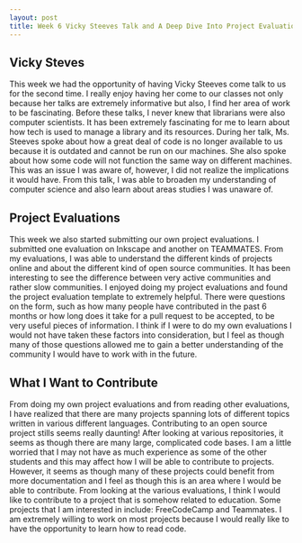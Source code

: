 ```yaml
---
layout: post
title: Week 6 Vicky Steeves Talk and A Deep Dive Into Project Evaluations
---
```


Vicky Steves
------------
This week we had the opportunity of having Vicky Steeves come talk to us for the second time. I really enjoy having her come to our classes not only because her talks are extremely informative but also, I find her area of work to be fascinating. Before these talks, I never knew that librarians were also computer scientists. It has been extremely fascinating for me to learn about how tech is used to manage a library and its resources. During her talk, Ms. Steeves spoke about how a great deal of code is no longer available to us because it is outdated and cannot be run on our machines. She also spoke about how some code will not function the same way on different machines. This was an issue I was aware of, however, I did not realize the implications it would have. From this talk, I was able to broaden my understanding of computer science and also learn about areas studies I was unaware of. 

Project Evaluations
-------------------
This week we also started submitting our own project evaluations. I submitted one evaluation on Inkscape and another on TEAMMATES. From my evaluations, I was able to understand the different kinds of projects online and about the different kind of open source communities. It has been interesting to see the difference between very active communities and rather slow communities. I enjoyed doing my project evaluations and found the project evaluation template to extremely helpful. There were questions on the form, such as how many people have contributed in the past 6 months or how long does it take for a pull request to be accepted, to be very useful pieces of information. I think if I were to do my own evaluations I would not have taken these factors into consideration, but I feel as though many of those questions allowed me to gain a better understanding of the community I would have to work with in the future. 

What I Want to Contribute
-------------------------
From doing my own project evaluations and from reading other evaluations, I have realized that there are many projects spanning lots of different topics written in various different languages. Contributing to an open source project stills seems really daunting! After looking at various repositories, it seems as though there are many large, complicated code bases. I am a little worried that I may not have as much experience as some of the other students and this may affect how I will be able to contribute to projects. However, it seems as though many of these projects could benefit from more documentation and I feel as though this is an area where I would be able to contribute. From looking at the various evaluations, I think I would like to contribute to a project that is somehow related to education. Some projects that I am interested in include: FreeCodeCamp and Teammates. I am extremely willing to work on most projects because I would really like to have the opportunity to learn how to read code. 
